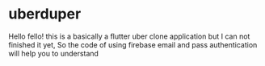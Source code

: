 # uberduper

Hello fello! this is a basically a flutter uber clone application but I can not finished it yet, So the code of using firebase email and pass authentication will help you to understand
